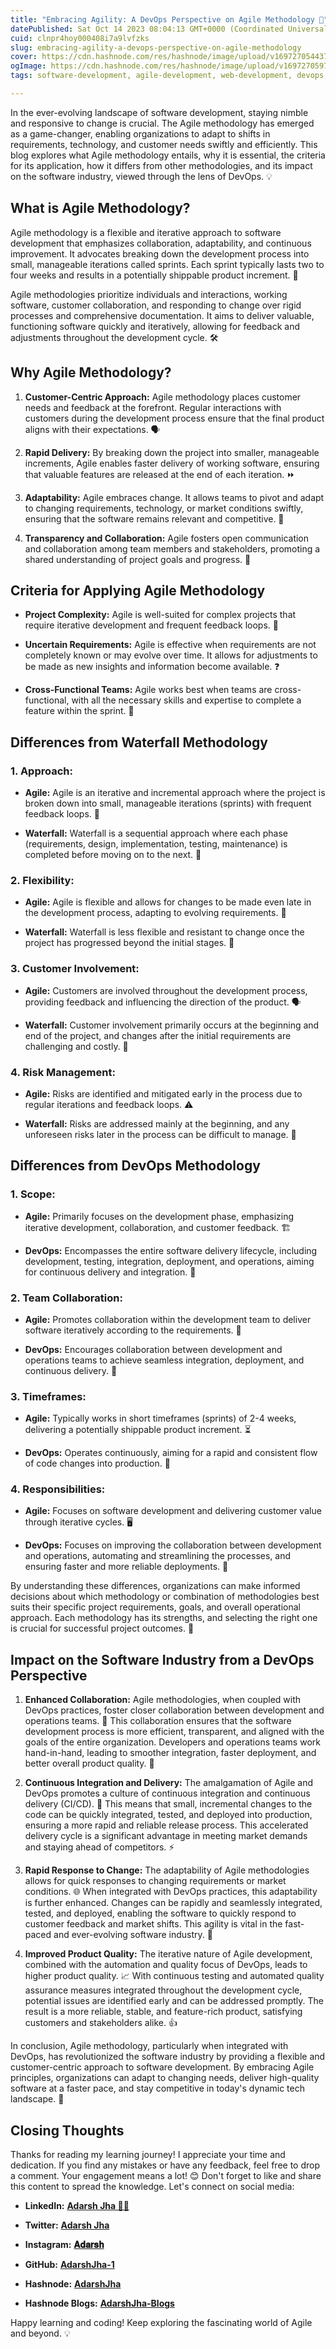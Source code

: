 ```yaml
---
title: "Embracing Agility: A DevOps Perspective on Agile Methodology 🚀"
datePublished: Sat Oct 14 2023 08:04:13 GMT+0000 (Coordinated Universal Time)
cuid: clnpr4hoy000408i7a9lvfzks
slug: embracing-agility-a-devops-perspective-on-agile-methodology
cover: https://cdn.hashnode.com/res/hashnode/image/upload/v1697270544378/983f7fe3-5aad-4da4-9110-3397bc89dbeb.png
ogImage: https://cdn.hashnode.com/res/hashnode/image/upload/v1697270597082/746a6fc5-da35-4919-967b-5a4998c92192.png
tags: software-development, agile-development, web-development, devops, hashnode

---
```


In the ever-evolving landscape of software development, staying nimble and responsive to change is crucial. The Agile methodology has emerged as a game-changer, enabling organizations to adapt to shifts in requirements, technology, and customer needs swiftly and efficiently. This blog explores what Agile methodology entails, why it is essential, the criteria for its application, how it differs from other methodologies, and its impact on the software industry, viewed through the lens of DevOps. 💡

## **What is Agile Methodology?**

Agile methodology is a flexible and iterative approach to software development that emphasizes collaboration, adaptability, and continuous improvement. It advocates breaking down the development process into small, manageable iterations called sprints. Each sprint typically lasts two to four weeks and results in a potentially shippable product increment. 🔄

Agile methodologies prioritize individuals and interactions, working software, customer collaboration, and responding to change over rigid processes and comprehensive documentation. It aims to deliver valuable, functioning software quickly and iteratively, allowing for feedback and adjustments throughout the development cycle. 🛠️

## **Why Agile Methodology?**

1. **Customer-Centric Approach:** Agile methodology places customer needs and feedback at the forefront. Regular interactions with customers during the development process ensure that the final product aligns with their expectations. 🗣️
    
2. **Rapid Delivery:** By breaking down the project into smaller, manageable increments, Agile enables faster delivery of working software, ensuring that valuable features are released at the end of each iteration. ⏩
    
3. **Adaptability:** Agile embraces change. It allows teams to pivot and adapt to changing requirements, technology, or market conditions swiftly, ensuring that the software remains relevant and competitive. 🔄
    
4. **Transparency and Collaboration:** Agile fosters open communication and collaboration among team members and stakeholders, promoting a shared understanding of project goals and progress. 🤝
    

## **Criteria for Applying Agile Methodology**

* **Project Complexity:** Agile is well-suited for complex projects that require iterative development and frequent feedback loops. 🧩
    
* **Uncertain Requirements:** Agile is effective when requirements are not completely known or may evolve over time. It allows for adjustments to be made as new insights and information become available. ❓
    
* **Cross-Functional Teams:** Agile works best when teams are cross-functional, with all the necessary skills and expertise to complete a feature within the sprint. 🙌
    

## **Differences from Waterfall Methodology**

### **1\. Approach:**

* **Agile:** Agile is an iterative and incremental approach where the project is broken down into small, manageable iterations (sprints) with frequent feedback loops. 🔄
    
* **Waterfall:** Waterfall is a sequential approach where each phase (requirements, design, implementation, testing, maintenance) is completed before moving on to the next. 🚶
    

### **2\. Flexibility:**

* **Agile:** Agile is flexible and allows for changes to be made even late in the development process, adapting to evolving requirements. 🤹
    
* **Waterfall:** Waterfall is less flexible and resistant to change once the project has progressed beyond the initial stages. 🛑
    

### **3\. Customer Involvement:**

* **Agile:** Customers are involved throughout the development process, providing feedback and influencing the direction of the product. 🗣️
    
* **Waterfall:** Customer involvement primarily occurs at the beginning and end of the project, and changes after the initial requirements are challenging and costly. 🔄
    

### **4\. Risk Management:**

* **Agile:** Risks are identified and mitigated early in the process due to regular iterations and feedback loops. ⚠️
    
* **Waterfall:** Risks are addressed mainly at the beginning, and any unforeseen risks later in the process can be difficult to manage. 🚧
    

## **Differences from DevOps Methodology**

### **1\. Scope:**

* **Agile:** Primarily focuses on the development phase, emphasizing iterative development, collaboration, and customer feedback. 🏗️
    
* **DevOps:** Encompasses the entire software delivery lifecycle, including development, testing, integration, deployment, and operations, aiming for continuous delivery and integration. 🔄
    

### **2\. Team Collaboration:**

* **Agile:** Promotes collaboration within the development team to deliver software iteratively according to the requirements. 🙌
    
* **DevOps:** Encourages collaboration between development and operations teams to achieve seamless integration, deployment, and continuous delivery. 🤝
    

### **3\. Timeframes:**

* **Agile:** Typically works in short timeframes (sprints) of 2-4 weeks, delivering a potentially shippable product increment. ⏳
    
* **DevOps:** Operates continuously, aiming for a rapid and consistent flow of code changes into production. 🚀
    

### **4\. Responsibilities:**

* **Agile:** Focuses on software development and delivering customer value through iterative cycles. 🖥️
    
* **DevOps:** Focuses on improving the collaboration between development and operations, automating and streamlining the processes, and ensuring faster and more reliable deployments. 🤖
    

By understanding these differences, organizations can make informed decisions about which methodology or combination of methodologies best suits their specific project requirements, goals, and overall operational approach. Each methodology has its strengths, and selecting the right one is crucial for successful project outcomes. 🎯

## **Impact on the Software Industry from a DevOps Perspective**

1. **Enhanced Collaboration:** Agile methodologies, when coupled with DevOps practices, foster closer collaboration between development and operations teams. 🤝 This collaboration ensures that the software development process is more efficient, transparent, and aligned with the goals of the entire organization. Developers and operations teams work hand-in-hand, leading to smoother integration, faster deployment, and better overall product quality. 💼
    
2. **Continuous Integration and Delivery:** The amalgamation of Agile and DevOps promotes a culture of continuous integration and continuous delivery (CI/CD). 🔄 This means that small, incremental changes to the code can be quickly integrated, tested, and deployed into production, ensuring a more rapid and reliable release process. This accelerated delivery cycle is a significant advantage in meeting market demands and staying ahead of competitors. ⚡
    
3. **Rapid Response to Change:** The adaptability of Agile methodologies allows for quick responses to changing requirements or market conditions. 🌐 When integrated with DevOps practices, this adaptability is further enhanced. Changes can be rapidly and seamlessly integrated, tested, and deployed, enabling the software to quickly respond to customer feedback and market shifts. This agility is vital in the fast-paced and ever-evolving software industry. 🚀
    
4. **Improved Product Quality:** The iterative nature of Agile development, combined with the automation and quality focus of DevOps, leads to higher product quality. 📈 With continuous testing and automated quality assurance measures integrated throughout the development cycle, potential issues are identified early and can be addressed promptly. The result is a more reliable, stable, and feature-rich product, satisfying customers and stakeholders alike. 👍
    

In conclusion, Agile methodology, particularly when integrated with DevOps, has revolutionized the software industry by providing a flexible and customer-centric approach to software development. By embracing Agile principles, organizations can adapt to changing needs, deliver high-quality software at a faster pace, and stay competitive in today's dynamic tech landscape. 🚀

## **Closing Thoughts**

Thanks for reading my learning journey! I appreciate your time and dedication. If you find any mistakes or have any feedback, feel free to drop a comment. Your engagement means a lot! 😊 Don't forget to like and share this content to spread the knowledge. Let's connect on social media:

* **LinkedIn:** [**Adarsh Jha 🧑‍💻**](https://www.linkedin.com/in/adarsh2005/)
    
* **Twitter:** [**Adarsh Jha**](https://twitter.com/adarshjha__1)
    
* **Instagram:** [**𝐀𝐝𝐚𝐫𝐬𝐡**](https://www.instagram.com/adarshjha__1/)
    
* **GitHub:** [**AdarshJha-1**](https://github.com/AdarshJha-1)
    
* **Hashnode:** [**AdarshJha**](https://hashnode.com/@AdarshJha)
    
* **Hashnode Blogs:** [**AdarshJha-Blogs**](https://adarshdevops.hashnode.dev/)
    

Happy learning and coding! Keep exploring the fascinating world of Agile and beyond. 💡